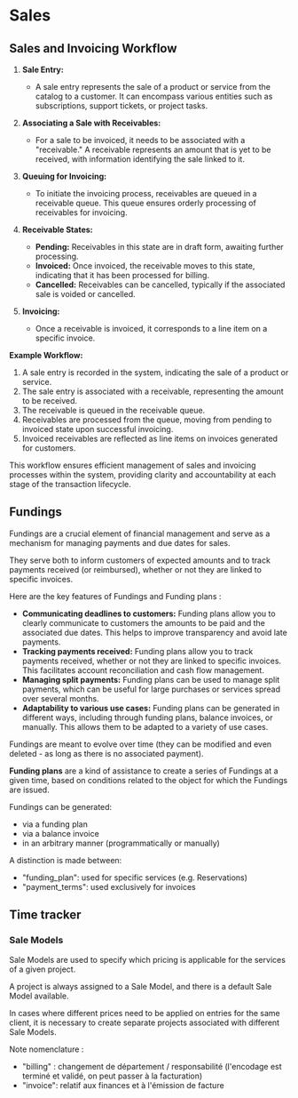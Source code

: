 # Sales 



## Sales and Invoicing Workflow

1. **Sale Entry:**
    - A sale entry represents the sale of a product or service from the catalog to a customer. It can encompass various entities such as subscriptions, support tickets, or project tasks.

2. **Associating a Sale with Receivables:**
    - For a sale to be invoiced, it needs to be associated with a "receivable." A receivable represents an amount that is yet to be received, with information identifying the sale linked to it.

3. **Queuing for Invoicing:**
    - To initiate the invoicing process, receivables are queued in a receivable queue. This queue ensures orderly processing of receivables for invoicing.

4. **Receivable States:**
    - **Pending:** Receivables in this state are in draft form, awaiting further processing.
    - **Invoiced:** Once invoiced, the receivable moves to this state, indicating that it has been processed for billing.
    - **Cancelled:** Receivables can be cancelled, typically if the associated sale is voided or cancelled.

5. **Invoicing:**
    - Once a receivable is invoiced, it corresponds to a line item on a specific invoice.

**Example Workflow:**

1. A sale entry is recorded in the system, indicating the sale of a product or service.
2. The sale entry is associated with a receivable, representing the amount to be received.
3. The receivable is queued in the receivable queue.
4. Receivables are processed from the queue, moving from pending to invoiced state upon successful invoicing.
5. Invoiced receivables are reflected as line items on invoices generated for customers.

This workflow ensures efficient management of sales and invoicing processes within the system, providing clarity and accountability at each stage of the transaction lifecycle.

## Fundings

Fundings are a crucial element of financial management and serve as a mechanism for managing payments and due dates for sales.

They serve both to inform customers of expected amounts and to track payments received (or reimbursed), whether or not they are linked to specific invoices.

Here are the key features of Fundings and Funding plans : 

* **Communicating deadlines to customers:** Funding plans allow you to clearly communicate to customers the amounts to be paid and the associated due dates. This helps to improve transparency and avoid late payments.
* **Tracking payments received:** Funding plans allow you to track payments received, whether or not they are linked to specific invoices. This facilitates account reconciliation and cash flow management.
* **Managing split payments:** Funding plans can be used to manage split payments, which can be useful for large purchases or services spread over several months.
* **Adaptability to various use cases:** Funding plans can be generated in different ways, including through funding plans, balance invoices, or manually. This allows them to be adapted to a variety of use cases.

Fundings are meant to evolve over time (they can be modified and even deleted - as long as there is no associated payment).

**Funding plans** are a kind of assistance to create a series of Fundings at a given time, based on conditions related to the object for which the Fundings are issued.



Fundings can be generated:

* via a funding plan
* via a balance invoice
* in an arbitrary manner (programmatically or manually)



A distinction is made between:

* "funding_plan": used for specific services (e.g. Reservations)
* "payment_terms": used exclusively for invoices






## Time tracker

### Sale Models

Sale Models are used to specify which pricing is applicable for the services of a given project.

A project is always assigned to a Sale Model, and there is a default Sale Model available.

In cases where different prices need to be applied on entries for the same client, it is necessary to create separate projects associated with different Sale Models.





Note nomenclature :
* "billing" : changement de département / responsabilité (l'encodage est terminé et validé, on peut passer à la facturation)
* "invoice": relatif aux finances et à l'émission de facture